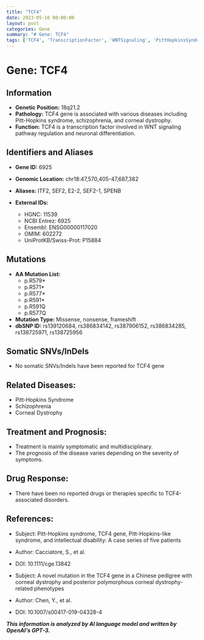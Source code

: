 ```yaml
---
title: "TCF4"
date: 2023-05-16 00:00:00
layout: post
categories: Gene
summary: "# Gene: TCF4"
tags: ['TCF4', 'TranscriptionFactor', 'WNTSignaling', 'PittHopkinsSyndrome', 'Schizophrenia', 'CornealDystrophy', 'Missense', 'Nonsense']
---
```


# Gene: TCF4

## Information
- **Genetic Position:** 18q21.2
- **Pathology:** TCF4 gene is associated with various diseases including Pitt-Hopkins syndrome, schizophrenia, and corneal dystrophy.
- **Function:** TCF4 is a transcription factor involved in WNT signaling pathway regulation and neuronal differentiation.

## Identifiers and Aliases
- **Gene ID:** 6925
- **Genomic Location:** chr18:47,570,405-47,687,382
- **Aliases:** ITF2, SEF2, E2-2, SEF2-1, SPENB 

- **External IDs:**
    - HGNC: 11539
    - NCBI Entrez: 6925
    - Ensembl: ENSG00000117020
    - OMIM: 602272
    - UniProtKB/Swiss-Prot: P15884

## Mutations
- **AA Mutation List:** 
    - p.R579*
    - p.R571*
    - p.R577*
    - p.R591*
    - p.R591Q
    - p.R577Q
- **Mutation Type:** Missense, nonsense, frameshift
- **dbSNP ID:** rs139120684, rs386834142, rs387906152, rs386834285, rs138725971, rs138725956

## Somatic SNVs/InDels
- No somatic SNVs/Indels have been reported for TCF4 gene

## Related Diseases:
- Pitt-Hopkins Syndrome
- Schizophrenia
- Corneal Dystrophy

## Treatment and Prognosis:
- Treatment is mainly symptomatic and multidisciplinary.
- The prognosis of the disease varies depending on the severity of symptoms.

## Drug Response:
- There have been no reported drugs or therapies specific to TCF4-associated disorders.

## References:
- Subject: Pitt-Hopkins syndrome, TCF4 gene, Pitt-Hopkins-like syndrome, and intellectual disability: A case series of five patients
- Author: Cacciatore, S., et al.
- DOI: 10.1111/cge.13842

- Subject: A novel mutation in the TCF4 gene in a Chinese pedigree with corneal dystrophy and posterior polymorphous corneal dystrophy-related phenotypes
- Author: Chen, Y., et al.
- DOI: 10.1007/s00417-019-04328-4

**_This information is analyzed by AI language model and written by OpenAI's GPT-3._**